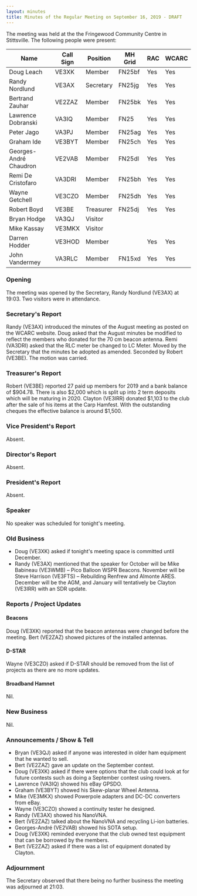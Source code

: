 ```yaml
---
layout: minutes
title: Minutes of the Regular Meeting on September 16, 2019 - DRAFT
---
```


The meeting was held at the the Fringewood Community Centre in Stittsville.
The following people were present:

| Name                   | Call Sign  | Position         | MH Grid | RAC | WCARC |
|------------------------|------------|------------------|---------|-----|-------|
| Doug Leach             | VE3XK      | Member           | FN25bf  | Yes | Yes   |
| Randy Nordlund         | VE3AX      | Secretary        | FN25jg  | Yes | Yes   |
| Bertrand Zauhar        | VE2ZAZ     | Member           | FN25bk  | Yes | Yes   |
| Lawrence Dobranski     | VA3IQ      | Member           | FN25    | Yes | Yes   |
| Peter Jago             | VA3PJ      | Member           | FN25ag  | Yes | Yes   |
| Graham Ide             | VE3BYT     | Member           | FN25ch  | Yes | Yes   |
| Georges-André Chaudron | VE2VAB     | Member           | FN25dl  | Yes | Yes   |
| Remi De Cristofaro     | VA3DRI     | Member           | FN25bh  | Yes | Yes   |
| Wayne Getchell         | VE3CZO     | Member           | FN25dh  | Yes | Yes   |
| Robert Boyd            | VE3BE      | Treasurer        | FN25dj  | Yes | Yes   |
| Bryan Hodge            | VA3QJ      | Visitor          |         |     |       |
| Mike Kassay            | VE3MKX     | Visitor          |         |     |       |
| Darren Hodder          | VE3HOD     | Member           |         | Yes | Yes   |
| John Vandermey         | VA3RLC     | Member           | FN15xd  | Yes | Yes   |

### Opening

The meeting was opened by the Secretary, Randy Nordlund (VE3AX) at 19:03.
Two visitors were in attendance.

### Secretary's Report

Randy (VE3AX) introduced the minutes of the August meeting as posted
on the WCARC website.
Doug asked that the August minutes be modified to reflect the members
who donated for the 70 cm beacon antenna.
Remi (VA3DRI) asked that the RLC meter be changed to LC Meter.
Moved by the Secretary that the minutes be adopted as amended. Seconded by Robert (VE3BE).
The motion was carried.

### Treasurer's Report

Robert (VE3BE) reported 27 paid up members for 2019 and a bank balance of
$904.78. There is also $2,000 which is split up into 2 term deposits which
will be maturing in 2020. Clayton (VE3IRR) donated $1,103 to the club after
the sale of his items at the Carp Hamfest.
With the outstanding cheques the effective balance is around $1,500.

### Vice President's Report

Absent.

### Director's Report

Absent.

### President's Report

Absent.

### Speaker

No speaker was scheduled for tonight's meeting.

### Old Business

* Doug (VE3XK) asked if tonight's meeting space is committed until December.
* Randy (VE3AX) mentioned that the speaker for October will be Mike Babineau (VE3WMB) – Pico Balloon WSPR Beacons. November will be Steve Harrison (VE3FTS) – Rebuilding Renfrew and Almonte ARES. December will be the AGM, and January will tentatively be Clayton (VE3IRR) with an SDR update.

### Reports / Project Updates

#### Beacons

Doug (VE3XK) reported that the beacon antennas were changed before the meeting.
Bert (VE2ZAZ) showed pictures of the installed antennas.

#### D-STAR

Wayne (VE3CZO) asked if D-STAR should be removed from the list of projects as there are no more updates.

#### Broadband Hamnet

Nil.

### New Business

Nil.

### Announcements / Show & Tell

* Bryan (VE3QJ) asked if anyone was interested in older ham equipment that he wanted to sell.
* Bert (VE2ZAZ) gave an update on the September contest.
* Doug (VE3XK) asked if there were options that the club could look at for future contests such as doing a September contest using rovers.
* Lawrence (VA3IQ) showed his eBay GPSDO.
* Graham (VE3BYT) showed his Skew-planar Wheel Antenna.
* Mike (VE3MKX) showed Powerpole adapters and DC-DC converters from eBay.
* Wayne (VE3CZO) showed a continuity tester he designed.
* Randy (VE3AX) showed his NanoVNA.
* Bert (VE2ZAZ) talked about the NanoVNA and recycling Li-ion batteries.
* Georges-André (VE2VAB) showed his SOTA setup.
* Doug (VE3XK) reminded everyone that the club owned test equipment that can be borrowed by the members.
* Bert (VE2ZAZ) asked if there was a list of equipment donated by Clayton.

### Adjournment

The Secretary observed that there being no further business the meeting was
adjourned at 21:03.
